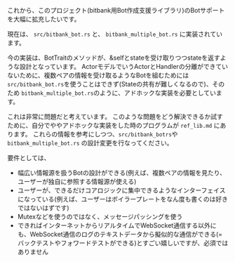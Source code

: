 これから、このプロジェクト(bitbank用Bot作成支援ライブラリ)のBotサポートを大幅に拡充したいです。

現在は、 `src/bitbank_bot.rs` と、 `bitbank_multiple_bot.rs` に実装されています。

今の実装は、BotTraitのメソッドが、&selfとstateを受け取りつつstateを返すような設計となっています。
ActorモデルでいうActorとHandlerの分離ができていないために、複数ペアの情報を受け取るようなBotを組むためには `src/bitbank_bot.rs`を使うことはできず(Stateの共有が難しくなるので)、そのため `bitbank_multiple_bot.rs`のように、アドホックな実装を必要としています。

これは非常に問題だと考えています。 このような問題をどう解決できるか試すために、自分でややアドホックな実装をした時のプログラムが `ref_lib.md` にあります。
これらの情報を参考にしつつ、`src/bitbank_botrs`や `bitbank_multiple_bot.rs` の設計変更を行なってください。

要件としては、

- 幅広い情報源を扱うBotの設計ができる(例えば、複数ペアの情報を見たり、ユーザーが独自に参照する情報源が使える)
- ユーザーが、できるだけコアロジックに集中できるようなインターフェイスになっている(例えば、ユーザーはボイラープレートをなん度も書くのは好きではないはずです)
- Mutexなどを使うのではなく、メッセージパッシングを使う
- できればインターネットからリアルタイムでWebSocket通信する以外にも、WebSocket通信のログのテキストデータから擬似的な通信ができる(=バックテストやフォワードテストができる)とすごい嬉しいですが、必須ではありません